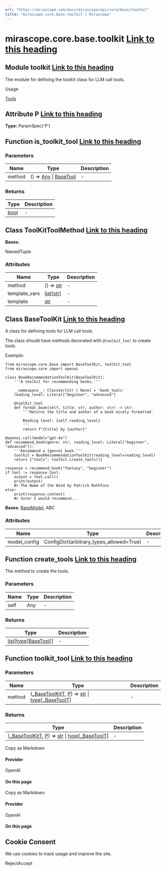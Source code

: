 ```yaml
---
url: "https://mirascope.com/docs/mirascope/api/core/base/toolkit"
title: "mirascope.core.base.toolkit | Mirascope"
---
```


# mirascope.core.base.toolkit [Link to this heading](https://mirascope.com/docs/mirascope/api/core/base/toolkit\#mirascope-core-base-toolkit)

## Module toolkit [Link to this heading](https://mirascope.com/docs/mirascope/api/core/base/toolkit\#toolkit)

The module for defining the toolkit class for LLM call tools.

Usage

[Tools](https://mirascope.com/docs/mirascope/learn/tools#toolkit)

## Attribute P [Link to this heading](https://mirascope.com/docs/mirascope/api/core/base/toolkit\#p)

**Type:** ParamSpec('P')

## Function is\_toolkit\_tool [Link to this heading](https://mirascope.com/docs/mirascope/api/core/base/toolkit\#is-toolkit-tool)

### Parameters

| Name | Type | Description |
| --- | --- | --- |
| method | () =\> [Any](https://docs.python.org/3/library/typing.html#typing.Any) \| [BaseTool](https://mirascope.com/docs/mirascope/api/core/base/tool#basetool) | - |

### Returns

| Type | Description |
| --- | --- |
| [bool](https://docs.python.org/3/library/functions.html#bool) | - |

## Class ToolKitToolMethod [Link to this heading](https://mirascope.com/docs/mirascope/api/core/base/toolkit\#toolkittoolmethod)

**Bases:**

NamedTuple

### Attributes

| Name | Type | Description |
| --- | --- | --- |
| method | () =\> [str](https://docs.python.org/3/library/stdtypes.html#str) | - |
| template\_vars | [list](https://docs.python.org/3/library/stdtypes.html#list)\[[str](https://docs.python.org/3/library/stdtypes.html#str)\] | - |
| template | [str](https://docs.python.org/3/library/stdtypes.html#str) | - |

## Class BaseToolKit [Link to this heading](https://mirascope.com/docs/mirascope/api/core/base/toolkit\#basetoolkit)

A class for defining tools for LLM call tools.

The class should have methods decorated with `@toolkit_tool` to create tools.

Example:

```
from mirascope.core.base import BaseToolKit, toolkit_tool
from mirascope.core import openai

class BookRecommendationToolKit(BaseToolKit):
    '''A toolkit for recommending books.'''

    __namespace__: ClassVar[str | None] = 'book_tools'
    reading_level: Literal["beginner", "advanced"]

    @toolkit_tool
    def format_book(self, title: str, author: str) -> str:
        '''Returns the title and author of a book nicely formatted.

        Reading level: {self.reading_level}
        '''
        return f"{title} by {author}"

@openai.call(model="gpt-4o")
def recommend_book(genre: str, reading_level: Literal["beginner", "advanced"]):
    '''Recommend a {genre} book.'''
    toolkit = BookRecommendationToolKit(reading_level=reading_level)
    return {"tools": toolkit.create_tools()}

response = recommend_book("fantasy", "beginner")
if tool := response.tool:
    output = tool.call()
    print(output)
    #> The Name of the Wind by Patrick Rothfuss
else:
    print(response.content)
    #> Sure! I would recommend...
```

**Bases:** [BaseModel](https://docs.pydantic.dev/latest/api/base_model/), ABC

### Attributes

| Name | Type | Description |
| --- | --- | --- |
| model\_config | ConfigDict(arbitrary\_types\_allowed=True) | - |

## Function create\_tools [Link to this heading](https://mirascope.com/docs/mirascope/api/core/base/toolkit\#create-tools)

The method to create the tools.

### Parameters

| Name | Type | Description |
| --- | --- | --- |
| self | Any | - |

### Returns

| Type | Description |
| --- | --- |
| [list](https://docs.python.org/3/library/stdtypes.html#list)\[[type](https://docs.python.org/3/library/functions.html#type)\[[BaseTool](https://mirascope.com/docs/mirascope/api/core/base/tool#basetool)\]\] | - |

## Function toolkit\_tool [Link to this heading](https://mirascope.com/docs/mirascope/api/core/base/toolkit\#toolkit-tool)

### Parameters

| Name | Type | Description |
| --- | --- | --- |
| method | ([\_BaseToolKitT](https://mirascope.com/docs/mirascope/api/core/base/toolkit#basetoolkit), [P](https://mirascope.com/docs/mirascope/api/core/base/toolkit#p)) =\> [str](https://docs.python.org/3/library/stdtypes.html#str) \| [type](https://docs.python.org/3/library/functions.html#type)\[[\_BaseToolT](https://mirascope.com/docs/mirascope/api/core/base/tool#basetool)\] | - |

### Returns

| Type | Description |
| --- | --- |
| ([\_BaseToolKitT](https://mirascope.com/docs/mirascope/api/core/base/toolkit#basetoolkit), [P](https://mirascope.com/docs/mirascope/api/core/base/toolkit#p)) =\> [str](https://docs.python.org/3/library/stdtypes.html#str) \| [type](https://docs.python.org/3/library/functions.html#type)\[[\_BaseToolT](https://mirascope.com/docs/mirascope/api/core/base/tool#basetool)\] | - |

Copy as Markdown

#### Provider

OpenAI

#### On this page

Copy as Markdown

#### Provider

OpenAI

#### On this page

## Cookie Consent

We use cookies to track usage and improve the site.

RejectAccept